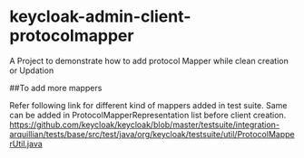 # keycloak-admin-client-protocolmapper
A Project to demonstrate how to add protocol Mapper while clean creation or Updation

##To add more mappers 

Refer following link for different kind of mappers added in test suite. Same can be added in ProtocolMapperRepresentation list before client creation.
https://github.com/keycloak/keycloak/blob/master/testsuite/integration-arquillian/tests/base/src/test/java/org/keycloak/testsuite/util/ProtocolMapperUtil.java
